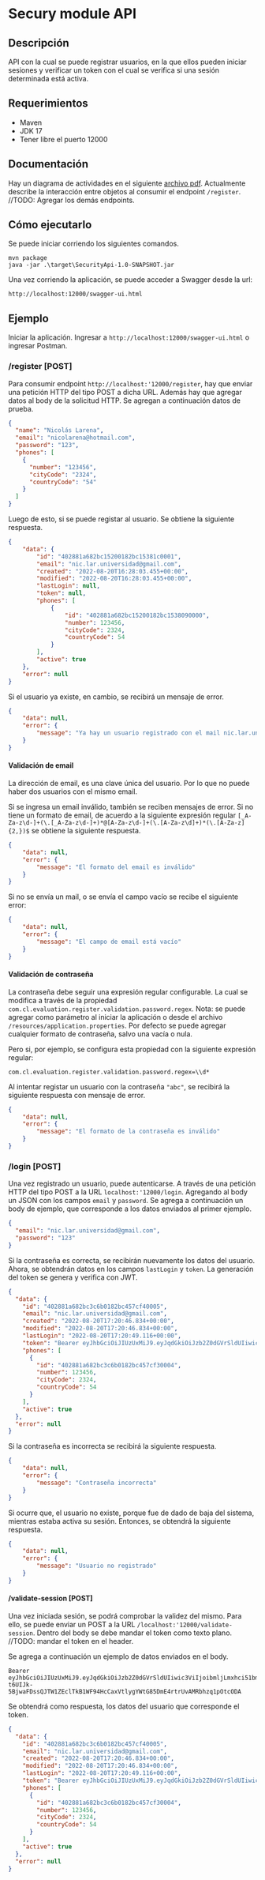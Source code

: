 # Secury module API

## Descripción

API con la cual se puede registrar usuarios, en la que ellos pueden iniciar sesiones y verificar un token con el cual se verifica si una sesión determinada está activa.

## Requerimientos

* Maven
* JDK 17
* Tener libre el puerto 12000

## Documentación

Hay un diagrama de actividades en el siguiente [archivo pdf](/doc/RegisterEndpointActivityDiagram.pdf). Actualmente describe la interacción entre objetos al consumir el endpoint ```/register```.
//TODO: Agregar los demás endpoints.

## Cómo ejecutarlo

Se puede iniciar corriendo los siguientes comandos.

```
mvn package
java -jar .\target\SecurityApi-1.0-SNAPSHOT.jar
```

Una vez corriendo la aplicación, se puede acceder a Swagger desde la url:

```
http://localhost:12000/swagger-ui.html
```

## Ejemplo

Iniciar la aplicación.
Ingresar a ```http://localhost:12000/swagger-ui.html``` o ingresar Postman.

### /register [POST]

Para consumir endpoint ```http://localhost:'12000/register```, hay que enviar una petición HTTP del tipo POST a dicha URL. Además  hay que agregar datos al body de la solicitud HTTP. Se agregan a continuación datos de prueba.

```json
{
  "name": "Nicolás Larena",
  "email": "nicolarena@hotmail.com",
  "password": "123",
  "phones": [
    {
      "number": "123456",
      "cityCode": "2324",
      "countryCode": "54"
    }
  ]
}
```

Luego de esto, si se puede registar al usuario. Se obtiene la siguiente respuesta.

```json
{
    "data": {
        "id": "402881a682bc15200182bc15381c0001",
        "email": "nic.lar.universidad@gmail.com",
        "created": "2022-08-20T16:28:03.455+00:00",
        "modified": "2022-08-20T16:28:03.455+00:00",
        "lastLogin": null,
        "token": null,
        "phones": [
            {
                "id": "402881a682bc15200182bc1538090000",
                "number": 123456,
                "cityCode": 2324,
                "countryCode": 54
            }
        ],
        "active": true
    },
    "error": null
}
```

Si el usuario ya existe, en cambio, se recibirá un mensaje de error.

```json
{
    "data": null,
    "error": {
        "message": "Ya hay un usuario registrado con el mail nic.lar.universidad@gmail.com"
    }
}
```

#### Validación de email

La dirección de email, es una clave única del usuario. Por lo que no puede haber dos usuarios con el mismo email.

Si se ingresa un email inválido, también se reciben mensajes de error. Si no tiene un formato de email, de acuerdo a la siguiente expresión regular ```[_A-Za-z\d-]+(\.[_A-Za-z\d-]+)*@[A-Za-z\d-]+(\.[A-Za-z\d]+)*(\.[A-Za-z]{2,})$``` se obtiene la siguiente respuesta.

```json
{
    "data": null,
    "error": {
        "message": "El formato del email es inválido"
    }
}
```

Si no se envía un mail, o se envía el campo vacío se recibe el siguiente error:

```json
{
    "data": null,
    "error": {
        "message": "El campo de email está vacío"
    }
}
```

#### Validación de contraseña

La contraseña debe seguir una expresión regular configurable. La cual se modifica a través de la propiedad ```com.cl.evaluation.register.validation.password.regex```. Nota: se puede agregar como parámetro al iniciar la aplicación o desde el archivo ```/resources/application.properties```.
Por defecto se puede agregar cualquier formato de contraseña, salvo una vacía o nula.

Pero si, por ejemplo, se configura esta propiedad con la siguiente expresión regular:

```
com.cl.evaluation.register.validation.password.regex=\\d*
```

Al intentar registar un usuario con la contraseña ```"abc"```, se recibirá la siguiente respuesta con mensaje de error.

```json
{
    "data": null,
    "error": {
        "message": "El formato de la contraseña es inválido"
    }
}
```

### /login [POST]

Una vez registrado un usuario, puede autenticarse. A través de una petición HTTP del tipo POST a la URL ```localhost:'12000/login```. Agregando al body un JSON con los campos ```email``` y ```password```. Se agrega a continuación un body de ejemplo, que corresponde a los datos enviados al primer ejemplo.

```json
{
  "email": "nic.lar.universidad@gmail.com",
  "password": "123"
}
```

Si la contraseña es correcta, se recibirán nuevamente los datos del usuario. Ahora, se obtendrán datos en los campos ```lastLogin``` y ```token```.
La generación del token se genera y verifica con JWT.

```json
{
  "data": {
    "id": "402881a682bc3c6b0182bc457cf40005",
    "email": "nic.lar.universidad@gmail.com",
    "created": "2022-08-20T17:20:46.834+00:00",
    "modified": "2022-08-20T17:20:46.834+00:00",
    "lastLogin": "2022-08-20T17:20:49.116+00:00",
    "token": "Bearer eyJhbGciOiJIUzUxMiJ9.eyJqdGkiOiJzb2Z0dGVrSldUIiwic3ViIjoibmljLmxhci51bml2ZXJzaWRhZEBnbWFpbC5jb20iLCJhdXRob3JpdGllcyI6WyJST0xFX1VTRVIiXSwiaWF0IjoxNjYxMDE2MDQ5LCJleHAiOjE2NjEwMTY2NDl9.PXnd4Rmq6gOO-t6UIJk-5BjwaFDssQJTW1ZEclTkB1WF94HcCaxVtlygYWtG85DmE4rtrUvAMRbhzq1pOtcODA",
    "phones": [
      {
        "id": "402881a682bc3c6b0182bc457cf30004",
        "number": 123456,
        "cityCode": 2324,
        "countryCode": 54
      }
    ],
    "active": true
  },
  "error": null
}
```

Si la contraseña es incorrecta se recibirá la siguiente respuesta.

```json
{
    "data": null,
    "error": {
        "message": "Contraseña incorrecta"
    }
}
```

Si ocurre que, el usuario no existe, porque fue de dado de baja del sistema, mientras estaba activa su sesión. Entonces, se obtendrá la siguiente respuesta.

```json
{
    "data": null,
    "error": {
        "message": "Usuario no registrado"
    }
}
```

#### /validate-session [POST]

Una vez iniciada sesión, se podrá comprobar la validez del mismo. Para ello, se puede enviar un POST a la URL ```/localhost:'12000/validate-session```. Dentro del body se debe mandar el token como texto plano.
//TODO: mandar el token en el header.

Se agrega a continuación un ejemplo de datos enviados en el body.

```
Bearer eyJhbGciOiJIUzUxMiJ9.eyJqdGkiOiJzb2Z0dGVrSldUIiwic3ViIjoibmljLmxhci51bml2ZXJzaWRhZEBnbWFpbC5jb20iLCJhdXRob3JpdGllcyI6WyJST0xFX1VTRVIiXSwiaWF0IjoxNjYxMDE2MDQ5LCJleHAiOjE2NjEwMTY2NDl9.PXnd4Rmq6gOO-t6UIJk-5BjwaFDssQJTW1ZEclTkB1WF94HcCaxVtlygYWtG85DmE4rtrUvAMRbhzq1pOtcODA
```

Se obtendrá como respuesta, los datos del usuario que corresponde el token.

```json
{
  "data": {
    "id": "402881a682bc3c6b0182bc457cf40005",
    "email": "nic.lar.universidad@gmail.com",
    "created": "2022-08-20T17:20:46.834+00:00",
    "modified": "2022-08-20T17:20:46.834+00:00",
    "lastLogin": "2022-08-20T17:20:49.116+00:00",
    "token": "Bearer eyJhbGciOiJIUzUxMiJ9.eyJqdGkiOiJzb2Z0dGVrSldUIiwic3ViIjoibmljLmxhci51bml2ZXJzaWRhZEBnbWFpbC5jb20iLCJhdXRob3JpdGllcyI6WyJST0xFX1VTRVIiXSwiaWF0IjoxNjYxMDE2MDQ5LCJleHAiOjE2NjEwMTY2NDl9.PXnd4Rmq6gOO-t6UIJk-5BjwaFDssQJTW1ZEclTkB1WF94HcCaxVtlygYWtG85DmE4rtrUvAMRbhzq1pOtcODA",
    "phones": [
      {
        "id": "402881a682bc3c6b0182bc457cf30004",
        "number": 123456,
        "cityCode": 2324,
        "countryCode": 54
      }
    ],
    "active": true
  },
  "error": null
}
```

